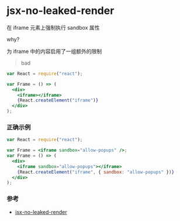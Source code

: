 # jsx-no-leaked-render

在 iframe 元素上强制执行 sandbox 属性

why?

为 iframe 中的内容启用了一组额外的限制
> bad

```jsx
var React = require("react");

var Frame = () => (
  <div>
    <iframe></iframe>
    {React.createElement("iframe")}
  </div>
);
```

### 正确示例

```jsx
var React = require("react");

var Frame = <iframe sandbox="allow-popups" />;
var Frame = () => (
  <div>
    <iframe sandbox="allow-popups"></iframe>
    {React.createElement("iframe", { sandbox: "allow-popups" })}
  </div>
);
```

### 参考

- [jsx-no-leaked-render](https://github.com/jsx-eslint/eslint-plugin-react/blob/c42b624d0fb9ad647583a775ab9751091eec066f/docs/rules/jsx-no-leaked-render)
